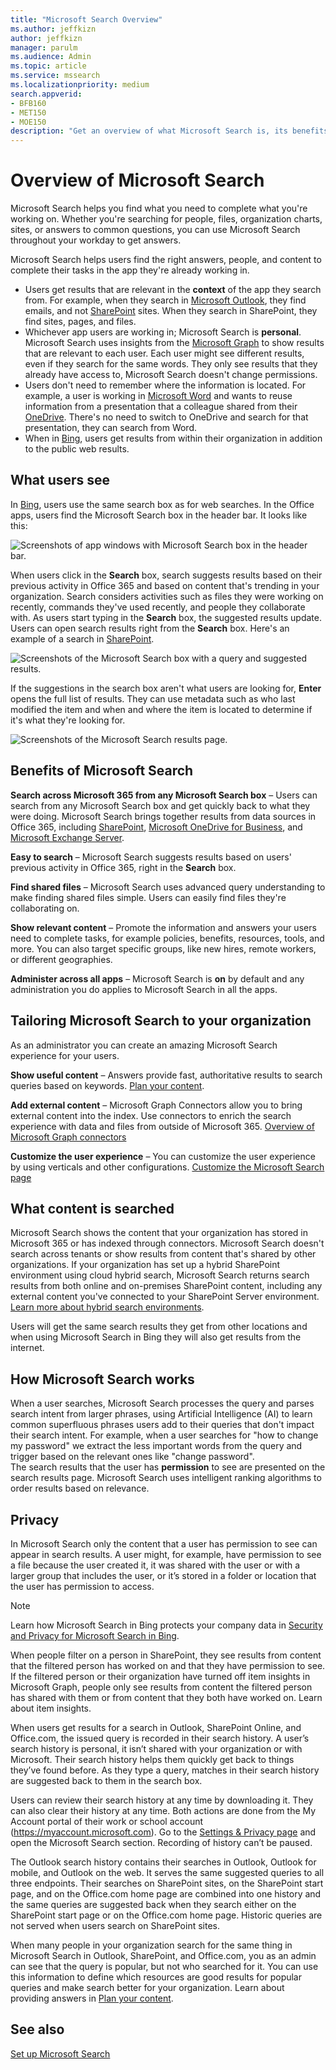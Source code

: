 ```yaml
---
title: "Microsoft Search Overview"
ms.author: jeffkizn
author: jeffkizn
manager: parulm
ms.audience: Admin
ms.topic: article
ms.service: mssearch
ms.localizationpriority: medium
search.appverid:
- BFB160
- MET150
- MOE150
description: "Get an overview of what Microsoft Search is, its benefits, and which apps support Microsoft Search."
---
```

# Overview of Microsoft Search

Microsoft Search helps you find what you need to complete what you're working on. Whether you're searching for people, files, organization charts, sites, or answers to common questions, you can use Microsoft Search throughout your workday to get answers.

Microsoft Search helps users find the right answers, people, and content to complete their tasks in the app they're already working in.

- Users get results that are relevant in the **context** of the app they search from. For example, when they search in [Microsoft Outlook](https://www.microsoft.com/outlook), they find emails, and not [SharePoint](http://sharepoint.com/) sites. When they search in SharePoint, they find sites, pages, and files.
- Whichever app users are working in; Microsoft Search is **personal**. Microsoft Search uses insights from the [Microsoft Graph](https://developer.microsoft.com/graph/) to show results that are relevant to each user. Each user might see different results, even if they search for the same words. They only see results that they already have access to, Microsoft Search doesn't change permissions.
- Users don't need to remember where the information is located. For example, a user is working in [Microsoft Word](https://products.office.com/word) and wants to reuse information from a presentation that a colleague shared from their [OneDrive](https://onedrive.live.com/about/). There's no need to switch to OneDrive and search for that presentation, they can search from Word.
- When in [Bing](https://bing.com), users get results from within their organization in addition to the public web results.

## What users see

In [Bing](https://bing.com), users use the same search box as for web searches. In the Office apps, users find the Microsoft Search box in the header bar. It looks like this:

![Screenshots of app windows with Microsoft Search box in the header bar.](media/Headings_520.png)

When users click in the **Search** box, search suggests results based on their previous activity in Office 365 and based on content that's trending in your organization. Search considers activities such as files they were working on recently, commands they've used recently, and people they collaborate with. As users start typing in the **Search** box, the suggested results update. Users can open search results right from the **Search** box. Here's an example of a search in [SharePoint](http://sharepoint.com/).

![Screenshots of the Microsoft Search box with a query and suggested results.](media/SERP_text_520.png)

If the suggestions in the search box aren't what users are looking for, **Enter** opens the full list of results. They can use metadata such as who last modified the item and when and where the item is located to determine if it's what they're looking for.

![Screenshots of the Microsoft Search results page.](media/search_box.png)

## Benefits of Microsoft Search

**Search across Microsoft 365 from any Microsoft Search box** – Users can search from any Microsoft Search box and get quickly back to what they were doing. Microsoft Search brings together results from data sources in Office 365, including [SharePoint](http://sharepoint.com/), [Microsoft OneDrive for Business](https://onedrive.live.com/about/business/), and [Microsoft Exchange Server](https://products.office.com/exchange/microsoft-exchange-server).

**Easy to search** – Microsoft Search suggests results based on users' previous activity in Office 365, right in the **Search** box.

**Find shared files** – Microsoft Search uses advanced query understanding to make finding shared files simple. Users can easily find files they're collaborating on.

**Show relevant content** – Promote the information and answers your users need to complete tasks, for example policies, benefits, resources, tools, and more. You can also target specific groups, like new hires, remote workers, or different geographies.

**Administer across all apps** – Microsoft Search is **on** by default and any administration you do applies to Microsoft Search in all the apps.

## Tailoring Microsoft Search to your organization

As an administrator you can create an amazing Microsoft Search experience for your users.

**Show useful content** – Answers provide fast, authoritative results to search queries based on keywords. [Plan your content](plan-your-content.md).

**Add external content** – Microsoft Graph Connectors allow you to bring external content into the index. Use connectors to enrich the search experience with data and files from outside of Microsoft 365. [Overview of Microsoft Graph connectors](connectors-overview.md)

**Customize the user experience** – You can customize the user experience by using verticals and other configurations. [Customize the Microsoft Search page](customize-search-page.md)

## What content is searched

Microsoft Search shows the content that your organization has stored in Microsoft 365 or has indexed through connectors. Microsoft Search doesn't search across tenants or show results from content that's shared by other organizations. If your organization has set up a hybrid SharePoint environment using cloud hybrid search, Microsoft Search returns search results from both online and on-premises SharePoint content, including any external content you've connected to your SharePoint Server environment. [Learn more about hybrid search environments](/sharepoint/hybrid/learn-about-cloud-hybrid-search-for-sharepoint).

Users will get the same search results they get from other locations and when using Microsoft Search in Bing they will also get results from the internet.

## How Microsoft Search works

When a user searches, Microsoft Search processes the query and parses search intent from larger phrases, using Artificial Intelligence (AI) to learn common superfluous phrases users add to their queries that don't impact their search intent. For example, when a user searches for "how to change my password" we extract the less important words from the query and trigger based on the relevant ones like "change password".  
The search results that the user has **permission** to see are presented on the search results page. Microsoft Search uses intelligent ranking algorithms to order results based on relevance.

## Privacy
In Microsoft Search only the content that a user has permission to see can appear in search results. A user might, for example, have permission to see a file because the user created it, it was shared with the user or with a larger group that includes the user, or it’s stored in a folder or location that the user has permission to access.
> [!NOTE]
> Learn how Microsoft Search in Bing protects your company data in [Security and Privacy for Microsoft Search in Bing](security-for-search.md).

When people filter on a person in SharePoint, they see results from content that the filtered person has worked on and that they have permission to see. If the filtered person or their organization have turned off item insights in Microsoft Graph, people only see results from content the filtered person has shared with them or from content that they both have worked on. Learn about item insights.

When users get results for a search in Outlook, SharePoint Online, and Office.com, the issued query is recorded in their search history. A user’s search history is personal, it isn’t shared with your organization or with Microsoft. Their search history helps them quickly get back to things they’ve found before. As they type a query, matches in their search history are suggested back to them in the search box.  

Users can review their search history at any time by downloading it. They can also clear their history at any time. Both actions are done from the My Account portal of their work or school account (https://myaccount.microsoft.com). Go to the [Settings & Privacy page](https://myworkaccount.microsoft.com/privacy) and open the Microsoft Search section. Recording of history can’t be paused.

The Outlook search history contains their searches in Outlook, Outlook for mobile, and Outlook on the web. It serves the same suggested queries to all three endpoints. Their searches on SharePoint sites, on the SharePoint start page, and on the Office.com home page are combined into one history and the same queries are suggested back when they search either on the SharePoint start page or on the Office.com home page. Historic queries are not served when users search on SharePoint sites.

When many people in your organization search for the same thing in Microsoft Search in Outlook, SharePoint, and Office.com, you as an admin can see that the query is popular, but not who searched for it. You can use this information to define which resources are good results for popular queries and make search better for your organization. Learn about providing answers in [Plan your content](plan-your-content.md).


## See also

[Set up Microsoft Search](setup-microsoft-search.md)
